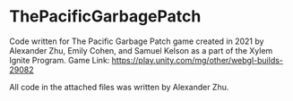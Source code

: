 # ThePacificGarbagePatch
Code written for The Pacific Garbage Patch game created in 2021 by Alexander Zhu, Emily Cohen, and Samuel Kelson as a part of the Xylem Ignite Program.
Game Link: https://play.unity.com/mg/other/webgl-builds-29082

All code in the attached files was written by Alexander Zhu.
